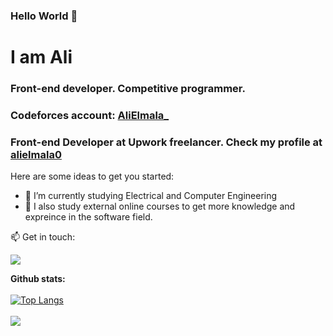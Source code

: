 ### Hello World 👋
<h1> I am Ali </h1>
<h3>Front-end developer. Competitive programmer.</h3>
<h3>Codeforces account: <a href="https://codeforces.com/profile/AliElmala_">AliElmala_</a></h3>
<h3> Front-end Developer at Upwork freelancer. Check my profile at <a href="https://www.upwork.com/freelancers/alielmala0">alielmala0</a> </h3>

Here are some ideas to get you started:

- 🔭 I’m currently studying Electrical and Computer Engineering
- 🌱 I also study external online courses to get more knowledge and expreince in the software field.

</div>

📫 Get in touch: 

 <a href="https://www.linkedin.com/in/alielmala"><img src="https://img.shields.io/badge/LinkedIn-0077B5?style=for-the-badge&logo=linkedin&logoColor=white"></a>

<b>Github stats:</b> <br><br>
[![Top Langs](https://github-readme-stats.vercel.app/api/top-langs/?username=alielmala&layout=compact)](https://github.com/anuraghazra/github-readme-stats) <br> <br>
![](https://komarev.com/ghpvc/?username=alielmala&color=blue)
